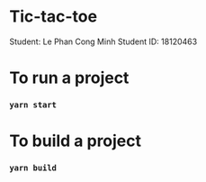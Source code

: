 # Tic-tac-toe

Student: Le Phan Cong Minh
Student ID: 18120463

# To run a project
### `yarn start`

# To build a project
### `yarn build`